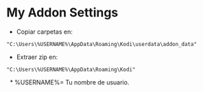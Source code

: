 # My Addon Settings

-  Copiar carpetas en:
```
"C:\Users\%USERNAME%\AppData\Roaming\Kodi\userdata\addon_data"
```

-  Extraer zip en:
```
"C:\Users\%USERNAME%\AppData\Roaming\Kodi"
```

&nbsp; * %USERNAME%= Tu nombre de usuario.
